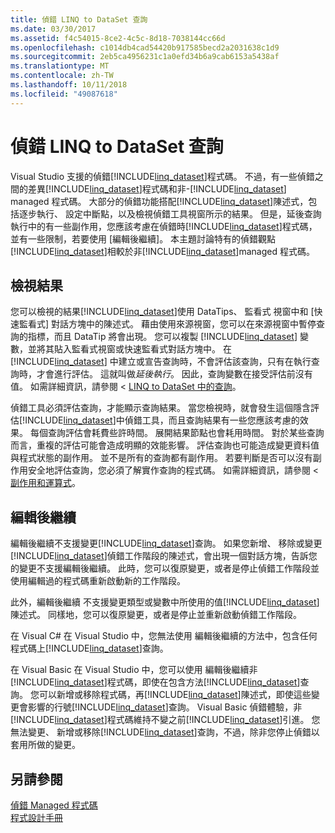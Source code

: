 ```yaml
---
title: 偵錯 LINQ to DataSet 查詢
ms.date: 03/30/2017
ms.assetid: f4c54015-8ce2-4c5c-8d18-7038144cc66d
ms.openlocfilehash: c1014db4cad54420b917585becd2a2031638c1d9
ms.sourcegitcommit: 2eb5ca4956231c1a0efd34b6a9cab6153a5438af
ms.translationtype: MT
ms.contentlocale: zh-TW
ms.lasthandoff: 10/11/2018
ms.locfileid: "49087618"
---
```

# <a name="debugging-linq-to-dataset-queries"></a>偵錯 LINQ to DataSet 查詢

Visual Studio 支援的偵錯[!INCLUDE[linq_dataset](../../../../includes/linq-dataset-md.md)]程式碼。 不過，有一些偵錯之間的差異[!INCLUDE[linq_dataset](../../../../includes/linq-dataset-md.md)]程式碼和非-[!INCLUDE[linq_dataset](../../../../includes/linq-dataset-md.md)] managed 程式碼。 大部分的偵錯功能搭配[!INCLUDE[linq_dataset](../../../../includes/linq-dataset-md.md)]陳述式，包括逐步執行、 設定中斷點，以及檢視偵錯工具視窗所示的結果。 但是，延後查詢執行中的有一些副作用，您應該考慮在偵錯時[!INCLUDE[linq_dataset](../../../../includes/linq-dataset-md.md)]程式碼，並有一些限制，若要使用 [編輯後繼續]。 本主題討論特有的偵錯觀點[!INCLUDE[linq_dataset](../../../../includes/linq-dataset-md.md)]相較於非[!INCLUDE[linq_dataset](../../../../includes/linq-dataset-md.md)]managed 程式碼。  
  
## <a name="viewing-results"></a>檢視結果  
 您可以檢視的結果[!INCLUDE[linq_dataset](../../../../includes/linq-dataset-md.md)]使用 DataTips、 監看式 視窗中和 [快速監看式] 對話方塊中的陳述式。 藉由使用來源視窗，您可以在來源視窗中暫停查詢的指標，而且 DataTip 將會出現。 您可以複製 [!INCLUDE[linq_dataset](../../../../includes/linq-dataset-md.md)] 變數，並將其貼入監看式視窗或快速監看式對話方塊中。 在 [!INCLUDE[linq_dataset](../../../../includes/linq-dataset-md.md)] 中建立或宣告查詢時，不會評估該查詢，只有在執行查詢時，才會進行評估。 這就叫做*延後執行*。 因此，查詢變數在接受評估前沒有值。 如需詳細資訊，請參閱 < [LINQ to DataSet 中的查詢](../../../../docs/framework/data/adonet/queries-in-linq-to-dataset.md)。  
  
 偵錯工具必須評估查詢，才能顯示查詢結果。 當您檢視時，就會發生這個隱含評估[!INCLUDE[linq_dataset](../../../../includes/linq-dataset-md.md)]中偵錯工具，而且查詢結果有一些您應該考慮的效果。 每個查詢評估會耗費些許時間。 展開結果節點也會耗用時間。 對於某些查詢而言，重複的評估可能會造成明顯的效能影響。 評估查詢也可能造成變更資料值與程式狀態的副作用。 並不是所有的查詢都有副作用。 若要判斷是否可以沒有副作用安全地評估查詢，您必須了解實作查詢的程式碼。 如需詳細資訊，請參閱 <<c0> [ 副作用和運算式](https://msdn.microsoft.com/library/e1f8a6ea-9e19-481d-b6bd-df120ad3bf4e)。  
  
## <a name="edit-and-continue"></a>編輯後繼續  
 編輯後繼續不支援變更[!INCLUDE[linq_dataset](../../../../includes/linq-dataset-md.md)]查詢。 如果您新增、 移除或變更[!INCLUDE[linq_dataset](../../../../includes/linq-dataset-md.md)]偵錯工作階段的陳述式，會出現一個對話方塊，告訴您的變更不支援編輯後繼續。 此時，您可以復原變更，或者是停止偵錯工作階段並使用編輯過的程式碼重新啟動新的工作階段。  
  
 此外，編輯後繼續 不支援變更類型或變數中所使用的值[!INCLUDE[linq_dataset](../../../../includes/linq-dataset-md.md)]陳述式。 同樣地，您可以復原變更，或者是停止並重新啟動偵錯工作階段。  
  
 在 Visual C# 在 Visual Studio 中，您無法使用 編輯後繼續的方法中，包含任何程式碼上[!INCLUDE[linq_dataset](../../../../includes/linq-dataset-md.md)]查詢。  
  
 在 Visual Basic 在 Visual Studio 中，您可以使用 編輯後繼續非[!INCLUDE[linq_dataset](../../../../includes/linq-dataset-md.md)]程式碼，即使在包含方法[!INCLUDE[linq_dataset](../../../../includes/linq-dataset-md.md)]查詢。 您可以新增或移除程式碼，再[!INCLUDE[linq_dataset](../../../../includes/linq-dataset-md.md)]陳述式，即使這些變更會影響的行號[!INCLUDE[linq_dataset](../../../../includes/linq-dataset-md.md)]查詢。 Visual Basic 偵錯體驗，非[!INCLUDE[linq_dataset](../../../../includes/linq-dataset-md.md)]程式碼維持不變之前[!INCLUDE[linq_dataset](../../../../includes/linq-dataset-md.md)]引進。 您無法變更、 新增或移除[!INCLUDE[linq_dataset](../../../../includes/linq-dataset-md.md)]查詢，不過，除非您停止偵錯以套用所做的變更。  
  
## <a name="see-also"></a>另請參閱  
 [偵錯 Managed 程式碼](/visualstudio/debugger/debugging-managed-code)  
 [程式設計手冊](../../../../docs/framework/data/adonet/programming-guide-linq-to-dataset.md)
